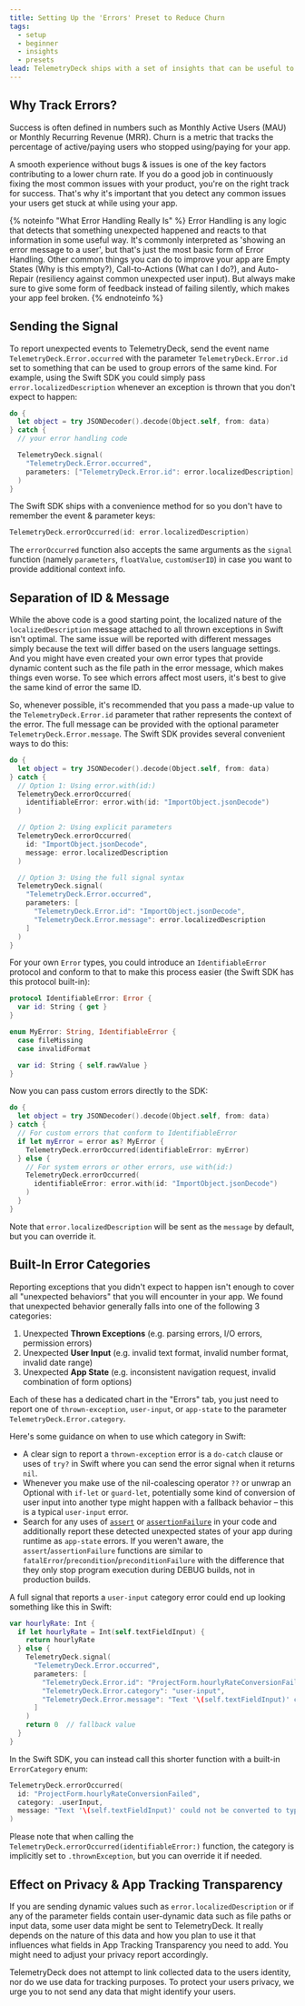 ```yaml
---
title: Setting Up the 'Errors' Preset to Reduce Churn
tags:
  - setup
  - beginner
  - insights
  - presets
lead: TelemetryDeck ships with a set of insights that can be useful to learn what kind of issues your users encounter most in your apps. Here's how to set them up.
---
```


## Why Track Errors?

Success is often defined in numbers such as Monthly Active Users (MAU) or Monthly Recurring Revenue (MRR). Churn is a metric that tracks the percentage of active/paying users who stopped using/paying for your app.

A smooth experience without bugs & issues is one of the key factors contributing to a lower churn rate. If you do a good job in continuously fixing the most common issues with your product, you're on the right track for success. That's why it's important that you detect any common issues your users get stuck at while using your app.

{% noteinfo "What Error Handling Really Is" %}
Error Handling is any logic that detects that something unexpected happened and reacts to that information in some useful way. It's commonly interpreted as 'showing an error message to a user', but that's just the most basic form of Error Handling. Other common things you can do to improve your app are Empty States (Why is this empty?), Call-to-Actions (What can I do?), and Auto-Repair (resiliency against common unexpected user input). But always make sure to give some form of feedback instead of failing silently, which makes your app feel broken.
{% endnoteinfo %}

## Sending the Signal

To report unexpected events to TelemetryDeck, send the event name `TelemetryDeck.Error.occurred` with the parameter `TelemetryDeck.Error.id` set to something that can be used to group errors of the same kind. For example, using the Swift SDK you could simply pass `error.localizedDescription` whenever an exception is thrown that you don't expect to happen:

```swift
do {
  let object = try JSONDecoder().decode(Object.self, from: data)
} catch {
  // your error handling code

  TelemetryDeck.signal(
    "TelemetryDeck.Error.occurred",
    parameters: ["TelemetryDeck.Error.id": error.localizedDescription]
  )
}
```

The Swift SDK ships with a convenience method for so you don't have to remember the event & parameter keys:

```swift
TelemetryDeck.errorOccurred(id: error.localizedDescription)
```

The `errorOccurred` function also accepts the same arguments as the `signal` function (namely `parameters`, `floatValue`, `customUserID`) in case you want to provide additional context info.

## Separation of ID & Message

While the above code is a good starting point, the localized nature of the `localizedDescription` message attached to all thrown exceptions in Swift isn't optimal. The same issue will be reported with different messages simply because the text will differ based on the users language settings. And you might have even created your own error types that provide dynamic content such as the file path in the error message, which makes things even worse. To see which errors affect most users, it's best to give the same kind of error the same ID.

So, whenever possible, it's recommended that you pass a made-up value to the `TelemetryDeck.Error.id` parameter that rather represents the context of the error. The full message can be provided with the optional parameter `TelemetryDeck.Error.message`. The Swift SDK provides several convenient ways to do this:

```swift
do {
  let object = try JSONDecoder().decode(Object.self, from: data)
} catch {
  // Option 1: Using error.with(id:)
  TelemetryDeck.errorOccurred(
    identifiableError: error.with(id: "ImportObject.jsonDecode")
  )

  // Option 2: Using explicit parameters
  TelemetryDeck.errorOccurred(
    id: "ImportObject.jsonDecode",
    message: error.localizedDescription
  )

  // Option 3: Using the full signal syntax
  TelemetryDeck.signal(
    "TelemetryDeck.Error.occurred",
    parameters: [
      "TelemetryDeck.Error.id": "ImportObject.jsonDecode",
      "TelemetryDeck.Error.message": error.localizedDescription
    ]
  )
}
```

For your own `Error` types, you could introduce an `IdentifiableError` protocol and conform to that to make this process easier (the Swift SDK has this protocol built-in):

```swift
protocol IdentifiableError: Error {
  var id: String { get }
}

enum MyError: String, IdentifiableError {
  case fileMissing
  case invalidFormat

  var id: String { self.rawValue }
}
```

Now you can pass custom errors directly to the SDK:

```swift
do {
  let object = try JSONDecoder().decode(Object.self, from: data)
} catch {
  // For custom errors that conform to IdentifiableError
  if let myError = error as? MyError {
    TelemetryDeck.errorOccurred(identifiableError: myError)
  } else {
    // For system errors or other errors, use with(id:)
    TelemetryDeck.errorOccurred(
      identifiableError: error.with(id: "ImportObject.jsonDecode")
    )
  }
}
```

Note that `error.localizedDescription` will be sent as the `message` by default, but you can override it.

## Built-In Error Categories

Reporting exceptions that you didn't expect to happen isn't enough to cover all "unexpected behaviors" that you will encounter in your app. We found that unexpected behavior generally falls into one of the following 3 categories:

1. Unexpected **Thrown Exceptions** (e.g. parsing errors, I/O errors, permission errors)
2. Unexpected **User Input** (e.g. invalid text format, invalid number format, invalid date range)
3. Unexpected **App State** (e.g. inconsistent navigation request, invalid combination of form options)

Each of these has a dedicated chart in the "Errors" tab, you just need to report one of `thrown-exception`, `user-input`, or `app-state` to the parameter `TelemetryDeck.Error.category`.

Here's some guidance on when to use which category in Swift:

- A clear sign to report a `thrown-exception` error is a `do-catch` clause or uses of `try?` in Swift where you can send the error signal when it returns `nil`.
- Whenever you make use of the nil-coalescing operator `??` or unwrap an Optional with `if-let` or `guard-let`, potentially some kind of conversion of user input into another type might happen with a fallback behavior – this is a typical `user-input` error.
- Search for any uses of [`assert`](<https://developer.apple.com/documentation/swift/assert(_:_:file:line:)>) or [`assertionFailure`](<https://developer.apple.com/documentation/swift/assertionfailure(_:file:line:)>) in your code and additionally report these detected unexpected states of your app during runtime as `app-state` errors. If you weren't aware, the `assert`/`assertionFailure` functions are similar to `fatalError`/`precondition`/`preconditionFailure` with the difference that they only stop program execution during DEBUG builds, not in production builds.

A full signal that reports a `user-input` category error could end up looking something like this in Swift:

```swift
var hourlyRate: Int {
  if let hourlyRate = Int(self.textFieldInput) {
    return hourlyRate
  } else {
    TelemetryDeck.signal(
      "TelemetryDeck.Error.occurred",
      parameters: [
        "TelemetryDeck.Error.id": "ProjectForm.hourlyRateConversionFailed",
        "TelemetryDeck.Error.category": "user-input",
        "TelemetryDeck.Error.message": "Text '\(self.textFieldInput)' could not be converted to type 'Int'."
      ]
    )
    return 0  // fallback value
  }
}
```

In the Swift SDK, you can instead call this shorter function with a built-in `ErrorCategory` enum:

```swift
TelemetryDeck.errorOccurred(
  id: "ProjectForm.hourlyRateConversionFailed",
  category: .userInput,
  message: "Text '\(self.textFieldInput)' could not be converted to type 'Int'."
)
```

Please note that when calling the `TelemetryDeck.errorOccurred(identifiableError:)` function, the category is implicitly set to `.thrownException`, but you can override it if needed.

## Effect on Privacy & App Tracking Transparency

If you are sending dynamic values such as `error.localizedDescription` or if any of the parameter fields contain user-dynamic data such as file paths or input data, some user data might be sent to TelemetryDeck. It really depends on the nature of this data and how you plan to use it that influences what fields in App Tracking Transparency you need to add. You might need to adjust your privacy report accordingly.

TelemetryDeck does not attempt to link collected data to the users identity, nor do we use data for tracking purposes. To protect your users privacy, we urge you to not send any data that might identify your users.
